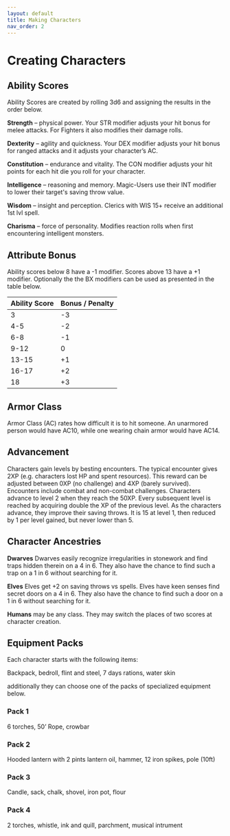 ```yaml
---
layout: default
title: Making Characters
nav_order: 2
---
```

# Creating Characters
## Ability Scores
Ability Scores are created by rolling 3d6 and assigning the results in the order below. 

__Strength__ – physical power. Your STR modifier adjusts your hit bonus for melee attacks. For Fighters it also modifies their damage rolls.

__Dexterity__ – agility and quickness. Your DEX modifier adjusts your hit bonus for ranged attacks and it  adjusts your character’s AC.

__Constitution__ – endurance and vitality. The CON modifier adjusts your hit points for each hit die you roll for your character.

__Intelligence__ – reasoning and memory. Magic-Users use their INT modifier to lower their target's saving throw value.

__Wisdom__ – insight and perception. Clerics with WIS 15+ receive an additional 1st lvl spell.

__Charisma__ – force of personality. Modifies reaction rolls when first encountering intelligent monsters. 

## Attribute Bonus
Ability scores below 8 have a -1 modifier. Scores above 13 have a +1 modifier. Optionally the the BX modifiers can be used as presented in the table below.

| **Ability Score** | **Bonus / Penalty** |
| ----------------- | ------------------- |
| 3                 | -3                  |
| 4-5               | -2                  |
| 6-8               | -1                  |
| 9-12              | 0                   |
| 13-15             | +1                  |
| 16-17             | +2                  |
| 18                | +3                  |

## Armor Class
Armor Class (AC) rates how difficult it is to hit someone. An unarmored person would have AC10, while one wearing chain armor would have AC14.
## Advancement
Characters gain levels by besting encounters. The typical encounter gives 2XP (e.g. characters lost HP and spent resources). This reward can be adjusted between 0XP (no challenge) and 4XP (barely survived). Encounters include combat and non-combat challenges. Characters advance to level 2 when they reach the 50XP. Every subsequent level is reached by acquiring double the XP of the previous level.
As the characters advance, they improve their saving throws. It is 15 at level 1, then reduced by 1 per level gained, but never lower than 5.
## Character Ancestries
__Dwarves__ Dwarves easily recognize irregularities in stonework and find traps hidden therein on a 4 in 6. They also have the chance to find such a trap on a 1 in 6 without searching for it.

__Elves__ Elves get +2 on saving throws vs spells. Elves have keen senses find secret doors on a 4 in 6. They also have the chance to find such a door on a 1 in 6 without searching for it.

__Humans__ may be any class. They may switch the places of two scores at character creation.
## Equipment Packs
Each character starts with the following items:

Backpack, bedroll, flint and steel, 7 days rations, water skin

additionally they can choose one of the packs of specialized equipment below.
### Pack 1
6 torches, 50’ Rope, crowbar
### Pack 2
Hooded lantern with 2 pints lantern oil, hammer, 12 iron spikes, pole (10ft)
### Pack 3
Candle, sack, chalk, shovel, iron pot, flour
### Pack 4
2 torches, whistle, ink and quill, parchment, musical intrument
